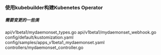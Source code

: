 
### 使用kubebuilder构建Kubenetes Operator

##### 需要变更的一些类
api/v1beta1/mydaemonset_types.go
api/v1beta1/mydaemonset_webhook.go
config/default/kustomization.yaml
config/samples/apps_v1beta1_mydaemonset.yaml
controllers/mydaemonset_controller.go

